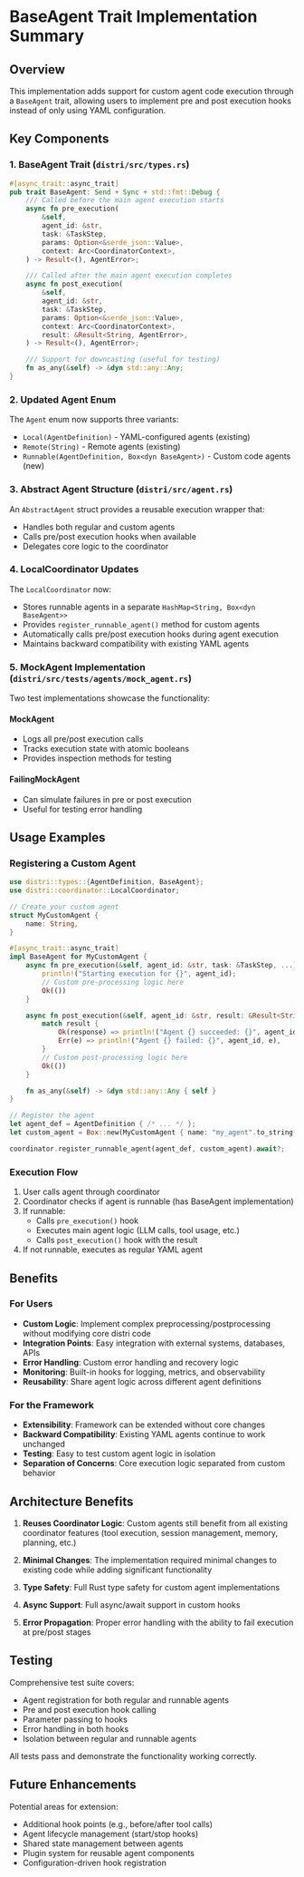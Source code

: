 # BaseAgent Trait Implementation Summary

## Overview

This implementation adds support for custom agent code execution through a `BaseAgent` trait, allowing users to implement pre and post execution hooks instead of only using YAML configuration.

## Key Components

### 1. BaseAgent Trait (`distri/src/types.rs`)

```rust
#[async_trait::async_trait]
pub trait BaseAgent: Send + Sync + std::fmt::Debug {
    /// Called before the main agent execution starts
    async fn pre_execution(
        &self,
        agent_id: &str,
        task: &TaskStep,
        params: Option<&serde_json::Value>,
        context: Arc<CoordinatorContext>,
    ) -> Result<(), AgentError>;

    /// Called after the main agent execution completes
    async fn post_execution(
        &self,
        agent_id: &str,
        task: &TaskStep,
        params: Option<&serde_json::Value>,
        context: Arc<CoordinatorContext>,
        result: &Result<String, AgentError>,
    ) -> Result<(), AgentError>;

    /// Support for downcasting (useful for testing)
    fn as_any(&self) -> &dyn std::any::Any;
}
```

### 2. Updated Agent Enum

The `Agent` enum now supports three variants:
- `Local(AgentDefinition)` - YAML-configured agents (existing)
- `Remote(String)` - Remote agents (existing)
- `Runnable(AgentDefinition, Box<dyn BaseAgent>)` - Custom code agents (new)

### 3. Abstract Agent Structure (`distri/src/agent.rs`)

An `AbstractAgent` struct provides a reusable execution wrapper that:
- Handles both regular and custom agents
- Calls pre/post execution hooks when available
- Delegates core logic to the coordinator

### 4. LocalCoordinator Updates

The `LocalCoordinator` now:
- Stores runnable agents in a separate `HashMap<String, Box<dyn BaseAgent>>`
- Provides `register_runnable_agent()` method for custom agents
- Automatically calls pre/post execution hooks during agent execution
- Maintains backward compatibility with existing YAML agents

### 5. MockAgent Implementation (`distri/src/tests/agents/mock_agent.rs`)

Two test implementations showcase the functionality:

#### MockAgent
- Logs all pre/post execution calls
- Tracks execution state with atomic booleans
- Provides inspection methods for testing

#### FailingMockAgent
- Can simulate failures in pre or post execution
- Useful for testing error handling

## Usage Examples

### Registering a Custom Agent

```rust
use distri::types::{AgentDefinition, BaseAgent};
use distri::coordinator::LocalCoordinator;

// Create your custom agent
struct MyCustomAgent {
    name: String,
}

#[async_trait::async_trait]
impl BaseAgent for MyCustomAgent {
    async fn pre_execution(&self, agent_id: &str, task: &TaskStep, ...) -> Result<(), AgentError> {
        println!("Starting execution for {}", agent_id);
        // Custom pre-processing logic here
        Ok(())
    }

    async fn post_execution(&self, agent_id: &str, result: &Result<String, AgentError>, ...) -> Result<(), AgentError> {
        match result {
            Ok(response) => println!("Agent {} succeeded: {}", agent_id, response),
            Err(e) => println!("Agent {} failed: {}", agent_id, e),
        }
        // Custom post-processing logic here
        Ok(())
    }

    fn as_any(&self) -> &dyn std::any::Any { self }
}

// Register the agent
let agent_def = AgentDefinition { /* ... */ };
let custom_agent = Box::new(MyCustomAgent { name: "my_agent".to_string() });

coordinator.register_runnable_agent(agent_def, custom_agent).await?;
```

### Execution Flow

1. User calls agent through coordinator
2. Coordinator checks if agent is runnable (has BaseAgent implementation)
3. If runnable:
   - Calls `pre_execution()` hook
   - Executes main agent logic (LLM calls, tool usage, etc.)
   - Calls `post_execution()` hook with the result
4. If not runnable, executes as regular YAML agent

## Benefits

### For Users
- **Custom Logic**: Implement complex preprocessing/postprocessing without modifying core distri code
- **Integration Points**: Easy integration with external systems, databases, APIs
- **Error Handling**: Custom error handling and recovery logic
- **Monitoring**: Built-in hooks for logging, metrics, and observability
- **Reusability**: Share agent logic across different agent definitions

### For the Framework
- **Extensibility**: Framework can be extended without core changes
- **Backward Compatibility**: Existing YAML agents continue to work unchanged
- **Testing**: Easy to test custom agent logic in isolation
- **Separation of Concerns**: Core execution logic separated from custom behavior

## Architecture Benefits

1. **Reuses Coordinator Logic**: Custom agents still benefit from all existing coordinator features (tool execution, session management, memory, planning, etc.)

2. **Minimal Changes**: The implementation required minimal changes to existing code while adding significant functionality

3. **Type Safety**: Full Rust type safety for custom agent implementations

4. **Async Support**: Full async/await support in custom hooks

5. **Error Propagation**: Proper error handling with the ability to fail execution at pre/post stages

## Testing

Comprehensive test suite covers:
- Agent registration for both regular and runnable agents
- Pre and post execution hook calling
- Parameter passing to hooks
- Error handling in both hooks
- Isolation between regular and runnable agents

All tests pass and demonstrate the functionality working correctly.

## Future Enhancements

Potential areas for extension:
- Additional hook points (e.g., before/after tool calls)
- Agent lifecycle management (start/stop hooks)
- Shared state management between agents
- Plugin system for reusable agent components
- Configuration-driven hook registration